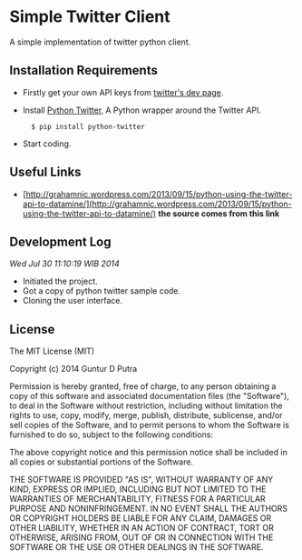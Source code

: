 Simple Twitter Client
=====================
A simple implementation of twitter python client.

Installation Requirements
-------------------------
- Firstly get your own API keys from [twitter's dev page](https://dev.twitter.com/user/login).
- Install [Python Twitter](https://github.com/bear/python-twitter), A Python wrapper around the Twitter API.

		$ pip install python-twitter

- Start coding.

Useful Links
------------
- [http://grahamnic.wordpress.com/2013/09/15/python-using-the-twitter-api-to-datamine/](http://grahamnic.wordpress.com/2013/09/15/python-using-the-twitter-api-to-datamine/) **the source comes from this link**

Development Log
---------------
*Wed Jul 30 11:10:19 WIB 2014*
- Initiated the project.
- Got a copy of python twitter sample code.
- Cloning the user interface.

License
-------
The MIT License (MIT)

Copyright (c) 2014 Guntur D Putra

Permission is hereby granted, free of charge, to any person obtaining a copy
of this software and associated documentation files (the "Software"), to deal
in the Software without restriction, including without limitation the rights
to use, copy, modify, merge, publish, distribute, sublicense, and/or sell
copies of the Software, and to permit persons to whom the Software is
furnished to do so, subject to the following conditions:

The above copyright notice and this permission notice shall be included in all
copies or substantial portions of the Software.

THE SOFTWARE IS PROVIDED "AS IS", WITHOUT WARRANTY OF ANY KIND, EXPRESS OR
IMPLIED, INCLUDING BUT NOT LIMITED TO THE WARRANTIES OF MERCHANTABILITY,
FITNESS FOR A PARTICULAR PURPOSE AND NONINFRINGEMENT. IN NO EVENT SHALL THE
AUTHORS OR COPYRIGHT HOLDERS BE LIABLE FOR ANY CLAIM, DAMAGES OR OTHER
LIABILITY, WHETHER IN AN ACTION OF CONTRACT, TORT OR OTHERWISE, ARISING FROM,
OUT OF OR IN CONNECTION WITH THE SOFTWARE OR THE USE OR OTHER DEALINGS IN THE
SOFTWARE.
